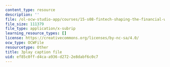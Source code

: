 ```yaml
---
content_type: resource
description: ''
file: /ol-ocw-studio-app/courses/15-s08-fintech-shaping-the-financial-world-spring-2020/ef85c0ffd4caa936d2722e8dabf6c0c7_nq8la9qknx8.srt
file_size: 111379
file_type: application/x-subrip
learning_resource_types: []
license: https://creativecommons.org/licenses/by-nc-sa/4.0/
ocw_type: OCWFile
resourcetype: Other
title: 3play caption file
uid: ef85c0ff-d4ca-a936-d272-2e8dabf6c0c7
---
```

